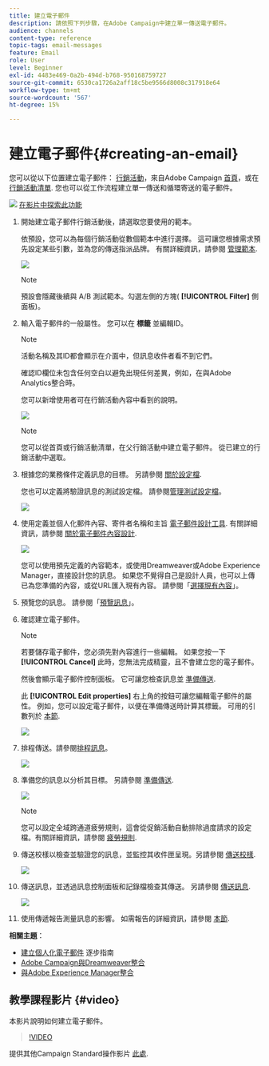 ```yaml
---
title: 建立電子郵件
description: 請依照下列步驟，在Adobe Campaign中建立單一傳送電子郵件。
audience: channels
content-type: reference
topic-tags: email-messages
feature: Email
role: User
level: Beginner
exl-id: 4483e469-0a2b-494d-b768-950168759727
source-git-commit: 6530ca1726a2aff18c5be9566d8008c317918e64
workflow-type: tm+mt
source-wordcount: '567'
ht-degree: 15%

---
```


# 建立電子郵件{#creating-an-email}

您可以從以下位置建立電子郵件： [行銷活動](../../start/using/marketing-activities.md#creating-a-marketing-activity)，來自Adobe Campaign [首頁](../../start/using/interface-description.md#home-page)，或在 [行銷活動清單](../../start/using/marketing-activities.md#about-marketing-activities). 您也可以從工作流程建立單一傳送和循環寄送的電子郵件。

![](assets/do-not-localize/how-to-video.png) [在影片中探索此功能](#video)

1. 開始建立電子郵件行銷活動後，請選取您要使用的範本。

   依預設，您可以為每個行銷活動從數個範本中進行選擇。 這可讓您根據需求預先設定某些引數，並為您的傳送指派品牌。 有關詳細資訊，請參閱 [管理範本](../../start/using/marketing-activity-templates.md).

   ![](assets/email_creation_1.png)

   >[!NOTE]
   >
   >預設會隱藏後續與 A/B 測試範本。勾選左側的方塊( **[!UICONTROL Filter]** 側面板)。

1. 輸入電子郵件的一般屬性。 您可以在 **標籤** 並編輯ID。

   >[!NOTE]
   >
   >活動名稱及其ID都會顯示在介面中，但訊息收件者看不到它們。
   >
   >確認ID欄位未包含任何空白以避免出現任何差異，例如，在與Adobe Analytics整合時。

   您可以新增使用者可在行銷活動內容中看到的說明。

   ![](assets/email_creation_2.png)

   >[!NOTE]
   >
   >您可以從首頁或行銷活動清單，在父行銷活動中建立電子郵件。 從已建立的行銷活動中選取。

1. 根據您的業務條件定義訊息的目標。 另請參閱 [關於設定檔](../../audiences/using/about-profiles.md).

   您也可以定義將驗證訊息的測試設定檔。 請參閱[管理測試設定檔](../../audiences/using/managing-test-profiles.md)。

   ![](assets/email_creation_3.png)

1. 使用定義並個人化郵件內容、寄件者名稱和主旨 [電子郵件設計工具](../../designing/using/designing-content-in-adobe-campaign.md). 有關詳細資訊，請參閱 [關於電子郵件內容設計](../../designing/using/designing-content-in-adobe-campaign.md).

   ![](assets/email_creation_4.png)

   您可以使用預先定義的內容範本，或使用Dreamweaver或Adobe Experience Manager，直接設計您的訊息。 如果您不覺得自己是設計人員，也可以上傳已為您準備的內容，或從URL匯入現有內容。 請參閱「[選擇現有內容](../../designing/using/using-existing-content.md)」。

1. 預覽您的訊息。 請參閱「[預覽訊息](../../sending/using/previewing-messages.md)」。
1. 確認建立電子郵件。

   >[!NOTE]
   >
   >若要儲存電子郵件，您必須先對內容進行一些編輯。 如果您按一下 **[!UICONTROL Cancel]** 此時，您無法完成精靈，且不會建立您的電子郵件。

   然後會顯示電子郵件控制面板。 它可讓您檢查訊息並 [準備傳送](../../sending/using/preparing-the-send.md).

   此 **[!UICONTROL Edit properties]** 右上角的按鈕可讓您編輯電子郵件的屬性。 例如，您可以設定電子郵件，以便在準備傳送時計算其標籤。  可用的引數列於 [本節](../../administration/using/configuring-email-channel.md#list-of-email-properties).

   ![](assets/delivery_dashboard_2.png)

1. 排程傳送。請參閱[排程訊息](../../sending/using/about-scheduling-messages.md)。

   ![](assets/delivery_planning.png)

1. 準備您的訊息以分析其目標。 另請參閱 [準備傳送](../../sending/using/confirming-the-send.md).

   ![](assets/preparing_delivery_2.png)

   >[!NOTE]
   >
   >您可以設定全域跨通道疲勞規則，這會從促銷活動自動排除過度請求的設定檔。有關詳細資訊，請參閱 [疲勞規則](../../sending/using/fatigue-rules.md).

1. 傳送校樣以檢查並驗證您的訊息，並監控其收件匣呈現。另請參閱 [傳送校樣](../../sending/using/sending-proofs.md).

   ![](assets/bat_select.png)

1. 傳送訊息，並透過訊息控制面板和記錄檔檢查其傳送。 另請參閱 [傳送訊息](../../sending/using/confirming-the-send.md).

   ![](assets/confirm_delivery.png)

1. 使用傳遞報告測量訊息的影響。 如需報告的詳細資訊，請參閱 [本節](../../reporting/using/about-dynamic-reports.md).

**相關主題**：

* [建立個人化電子郵件](../../channels/using/key-steps-to-send-a-message.md) 逐步指南
* [Adobe Campaign與Dreamweaver整合](../../designing/using/using-integrations.md#editing-content-in-dreamweaver)
* [與Adobe Experience Manager整合](../../integrating/using/integrating-with-experience-manager.md)

## 教學課程影片 {#video}

本影片說明如何建立電子郵件。

>[!VIDEO](https://video.tv.adobe.com/v/23721?quality=12)

提供其他Campaign Standard操作影片 [此處](https://experienceleague.adobe.com/docs/campaign-standard-learn/tutorials/overview.html?lang=zh-Hant).

